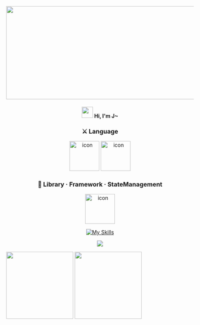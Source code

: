 <div align="center">
 <img src="https://ionic.io/blog/wp-content/uploads/2019/02/typescript-in-react.png" style="width:700px; height:250px;"/>

 <h4><img src="https://raw.githubusercontent.com/aemmadi/aemmadi/master/wave.gif" width="30px"> Hi, I'm J~<h4>

 <p>      
  <h3>⚔️ Language</h3>

  <img alt= "icon" wide="80" height="80" src ="https://techstack-generator.vercel.app/js-icon.svg">
  <img alt= "icon" wide="80" height="80" src ="https://techstack-generator.vercel.app/ts-icon.svg">

 <h3>🔨 Library · Framework · StateManagement</h3>

 <img alt="icon" wide="80" height="80" src="https://techstack-generator.vercel.app/react-icon.svg">
 
 [![My Skills](https://skillicons.dev/icons?i=nextjs,styledcomponents,tailwind)](https://skillicons.dev)

  <img src="https://wakatime.com/badge/user/fd0095d7-2c93-49bc-9e72-8b046b1f6dcc.svg" />
 </p>
</div>
      
               
<p>
 <img height="180em" src="https://github-readme-stats.vercel.app/api?username=JHKIMS&show_icons=true&theme=algolia" />
 <img height="180em" src="https://github-readme-stats.vercel.app/api/top-langs/?username=JHKIMS&layout=compact&theme=nord" />
</p>

